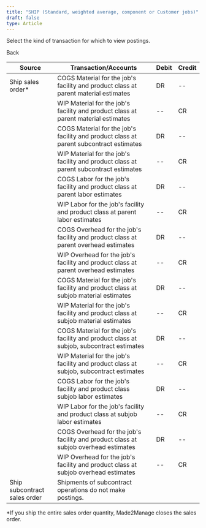 ```yaml
---
title: "SHIP (Standard, weighted average, component or Customer jobs)"
draft: false
type: Article
---
```


Select the kind of transaction for which to view postings. 

Back

| Source                       | Transaction/Accounts                                                                    | Debit | Credit |
|------------------------------|-----------------------------------------------------------------------------------------|-------|--------|
| Ship sales order\*           | COGS Material for the job's facility and product class at parent material estimates     | DR    | --     |
|                              | WIP Material for the job's facility and product class at parent material estimates      | --    | CR     |
|                              | COGS Material for the job's facility and product class at parent subcontract estimates  | DR    | --     |
|                              | WIP Material for the job's facility and product class at parent subcontract estimates   | --    | CR     |
|                              | COGS Labor for the job's facility and product class at parent labor estimates           | DR    | --     |
|                              | WIP Labor for the job's facility and product class at parent labor estimates            | --    | CR     |
|                              | COGS Overhead for the job's facility and product class at parent overhead estimates     | DR    | --     |
|                              | WIP Overhead for the job's facility and product class at parent overhead estimates      | --    | CR     |
|                              | COGS Material for the job's facility and product class at subjob material estimates     | DR    | --     |
|                              | WIP Material for the job's facility and product class at subjob material estimates      | --    | CR     |
|                              | COGS Material for the job's facility and product class at subjob, subcontract estimates | DR    | --     |
|                              | WIP Material for the job's facility and product class at subjob, subcontract estimates  | --    | CR     |
|                              | COGS Labor for the job's facility and product class subjob labor estimates              | DR    | --     |
|                              | WIP Labor for the job's facility and product class at subjob labor estimates            | --    | CR     |
|                              | COGS Overhead for the job's facility and product class at subjob overhead estimates     | DR    | --     |
|                              | WIP Overhead for the job's facility and product class at subjob overhead estimates      | --    | CR     |
| Ship subcontract sales order | Shipments of subcontract operations do not make postings.                               |       |        |

 \*If you ship the entire sales order quantity, Made2Manage closes the sales order.